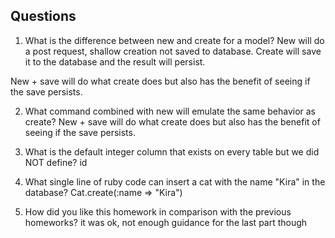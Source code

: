 ## Questions

1. What is the difference between new and create for a model?
New will do a post request, shallow creation not saved to database.
Create will save it to the database and the result will persist. 

New + save will do what create does but also has the benefit of seeing if the save persists. 

2. What command combined with new will emulate the same behavior as create?
New + save will do what create does but also has the benefit of seeing if the save persists. 

3. What is the default integer column that exists on every table but we did NOT define?
id

4. What single line of ruby code can insert a cat with the name "Kira" in the database?
Cat.create(:name => "Kira")


5. How did you like this homework in comparison with the previous homeworks?
it was ok, not enough guidance for the last part though